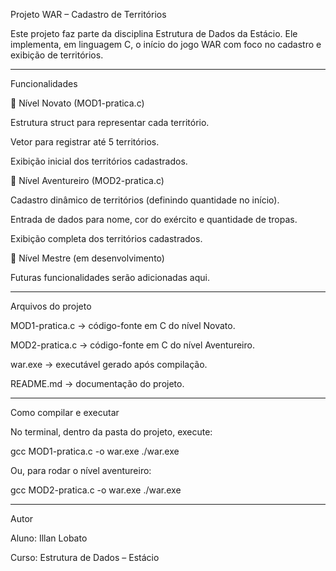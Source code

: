 Projeto WAR – Cadastro de Territórios

Este projeto faz parte da disciplina Estrutura de Dados da Estácio.
Ele implementa, em linguagem C, o início do jogo WAR com foco no cadastro e exibição de territórios.


---

Funcionalidades

🔹 Nível Novato (MOD1-pratica.c)

Estrutura struct para representar cada território.

Vetor para registrar até 5 territórios.

Exibição inicial dos territórios cadastrados.


🔹 Nível Aventureiro (MOD2-pratica.c)

Cadastro dinâmico de territórios (definindo quantidade no início).

Entrada de dados para nome, cor do exército e quantidade de tropas.

Exibição completa dos territórios cadastrados.


🔹 Nível Mestre (em desenvolvimento)

Futuras funcionalidades serão adicionadas aqui.



---

Arquivos do projeto

MOD1-pratica.c → código-fonte em C do nível Novato.

MOD2-pratica.c → código-fonte em C do nível Aventureiro.

war.exe → executável gerado após compilação.

README.md → documentação do projeto.



---

Como compilar e executar

No terminal, dentro da pasta do projeto, execute:

gcc MOD1-pratica.c -o war.exe
./war.exe

Ou, para rodar o nível aventureiro:

gcc MOD2-pratica.c -o war.exe
./war.exe


---

Autor

Aluno: Illan Lobato

Curso: Estrutura de Dados – Estácio
